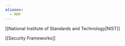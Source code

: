 ```yaml
---
aliases:
  - RMF
---
```

[[National Institute of Standards and Technology|NIST]]

[[Security Frameworks]]
